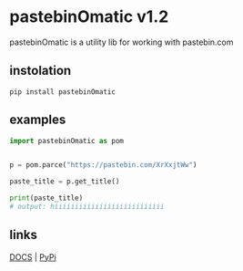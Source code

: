 # pastebinOmatic v1.2
pastebinOmatic is a utility lib for working with pastebin.com

## instolation
```
pip install pastebinOmatic
```

## examples

```python
import pastebinOmatic as pom 


p = pom.parce("https://pastebin.com/XrXxjtWw")

paste_title = p.get_title()

print(paste_title)
# output: hiiiiiiiiiiiiiiiiiiiiiiiiiii
```

## links
<a href="https://github.com/hiikion/pastebinOmatic/blob/main/DOCS.md">DOCS</a> | <a href="https://pypi.org/project/pastebinOmatic/">PyPi</a>
